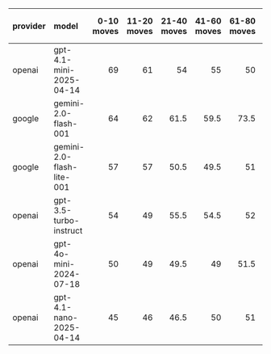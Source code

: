 | provider   | model                     |   0-10 moves |   11-20 moves |   21-40 moves |   41-60 moves |   61-80 moves |   81-100 moves |
|:-----------|:--------------------------|-------------:|--------------:|--------------:|--------------:|--------------:|---------------:|
| openai     | gpt-4.1-mini-2025-04-14   |           69 |            61 |          54   |          55   |          50   |           49.5 |
| google     | gemini-2.0-flash-001      |           64 |            62 |          61.5 |          59.5 |          73.5 |           70   |
| google     | gemini-2.0-flash-lite-001 |           57 |            57 |          50.5 |          49.5 |          51   |           51   |
| openai     | gpt-3.5-turbo-instruct    |           54 |            49 |          55.5 |          54.5 |          52   |           47.5 |
| openai     | gpt-4o-mini-2024-07-18    |           50 |            49 |          49.5 |          49   |          51.5 |           49.5 |
| openai     | gpt-4.1-nano-2025-04-14   |           45 |            46 |          46.5 |          50   |          51   |           50   |